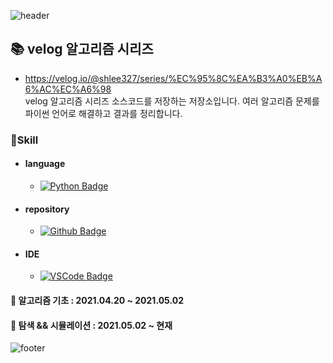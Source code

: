 ![header](https://capsule-render.vercel.app/api?type=waving&color=auto&height=150&section=header&fontSize=40&animation=fadeIn)

## 📚 velog 알고리즘 시리즈

- https://velog.io/@shlee327/series/%EC%95%8C%EA%B3%A0%EB%A6%AC%EC%A6%98  
  velog 알고리즘 시리즈 소스코드를 저장하는 저장소입니다. 여러 알고리즘 문제를 파이썬 언어로 해결하고 결과를 정리합니다.

### 📌Skill

- #### language

  - [![Python Badge](https://img.shields.io/badge/Python-3776AB?style=flat-square&logo=Python&logoColor=white)](https://www.python.org/)

- #### repository

  - [![Github Badge](https://img.shields.io/badge/Github-181717?style=flat-square&logo=Github&logoColor=white)](https://github.com/)

- #### IDE
  - [![VSCode Badge](https://img.shields.io/badge/VSCode-007ACC?style=flat-square&logo=Visual%20Studio%20Code&logoColor=white)](https://code.visualstudio.com/)

#### 🥉 알고리즘 기초 : 2021.04.20 ~ 2021.05.02

#### 🥉 탐색 && 시뮬레이션 : 2021.05.02 ~ 현재

![footer](https://capsule-render.vercel.app/api?type=waving&color=gradient&height=150&section=footer)
